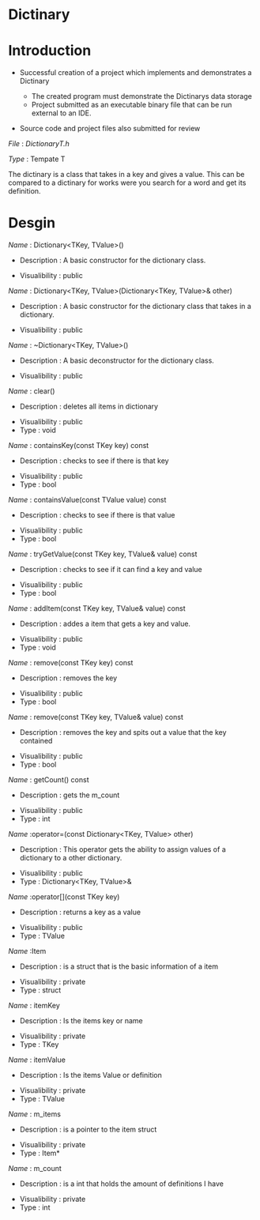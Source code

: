 # Dictinary
# **Introduction**

* Successful creation of a project which implements and demonstrates a Dictinary

    * The created program must demonstrate the Dictinarys data storage
    * Project submitted as an executable binary file that can be run external to an IDE.
* Source code and project files also submitted for review

$File$ : _DictionaryT.h_ 

$Type$ : Tempate T

The dictinary is a class that takes in a key and gives a value. This can be compared to a dictinary for works were you search for a word and get its definition.
# **Desgin**

$Name$ : Dictionary<TKey, TValue>()
+ Description : A basic constructor for the dictionary class.
* Visualibility : public

$Name$ : Dictionary<TKey, TValue>(Dictionary<TKey, TValue>& other)
+ Description : A basic constructor for the dictionary class that takes in a dictionary.
* Visualibility : public

$Name$ : ~Dictionary<TKey, TValue>()
+ Description : A basic deconstructor for the dictionary class.
* Visualibility : public

$Name$ : clear()
+ Description : deletes all items in dictionary
* Visualibility : public
* Type : void

$Name$ : containsKey(const TKey key) const
+ Description : checks to see if there is that key
* Visualibility : public
* Type : bool

$Name$ : containsValue(const TValue value) const
+ Description : checks to see if there is that value
* Visualibility : public
* Type : bool

$Name$ : tryGetValue(const TKey key, TValue& value) const
+ Description : checks to see if it can find a key and value
* Visualibility : public
* Type : bool

$Name$ : addItem(const TKey key, TValue& value) const
+ Description : addes a item that gets a key and value. 
* Visualibility : public
* Type : void

$Name$ : remove(const TKey key) const
+ Description : removes the key
* Visualibility : public
* Type : bool

$Name$ : remove(const TKey key, TValue& value) const
+ Description : removes the key and spits out a value that the key contained
* Visualibility : public
* Type : bool

$Name$ : getCount() const
+ Description : gets the m_count
* Visualibility : public
* Type : int

$Name$ :operator=(const Dictionary<TKey, TValue> other)
+ Description : This operator gets the ability to assign values of a dictionary to a other dictionary.
* Visualibility : public
* Type :  Dictionary<TKey, TValue>& 

$Name$ :operator[](const TKey key)
+ Description : returns a key as a value
* Visualibility : public
* Type :  TValue

$Name$ :Item
+ Description : is a struct that is the basic information of a item
* Visualibility : private
* Type :  struct

$Name$ : itemKey
+ Description : Is the items key or name
* Visualibility : private
* Type :  TKey

$Name$ : itemValue
+ Description : Is the items Value or definition
* Visualibility : private
* Type :  TValue


$Name$ : m_items
+ Description : is a pointer to the item struct
* Visualibility : private
* Type :  Item*

$Name$ : m_count
+ Description : is a int that holds the amount of definitions I have
* Visualibility : private
* Type :  int